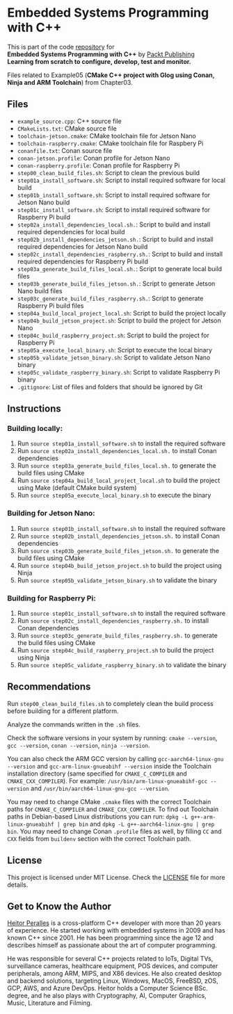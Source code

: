 # Embedded Systems Programming with C++

This is part of the code [repository](https://github.com/PacktPublishing/Embedded-Systems-Programming-with-Cxx) for<br>
**Embedded Systems Programming with C++** by [Packt Publishing](https://www.packtpub.com/)<br>
**Learning from scratch to configure, develop, test and monitor.**

Files related to Example05 (**CMake C++ project with Glog using Conan, Ninja and ARM Toolchain**) from Chapter03.

## Files

* `example_source.cpp`: C++ source file
* `CMakeLists.txt`: CMake source file
* `toolchain-jetson.cmake`: CMake toolchain file for Jetson Nano
* `toolchain-raspberry.cmake`: CMake toolchain file for Raspbery Pi
* `conanfile.txt`: Conan source file
* `conan-jetson.profile`: Conan profile for Jetson Nano
* `conan-raspberry.profile`: Conan profile for Raspberry Pi
* `step00_clean_build_files.sh`: Script to clean the previous build
* `step01a_install_software.sh`: Script to install required software for local build
* `step01b_install_software.sh`: Script to install required software for Jetson Nano build
* `step01c_install_software.sh`: Script to install required software for Raspberry Pi build
* `step02a_install_dependencies_local.sh.`: Script to build and install required dependencies for local build
* `step02b_install_dependencies_jetson.sh.`: Script to build and install required dependencies for Jetson Nano build
* `step02c_install_dependencies_raspberry.sh.`: Script to build and install required dependencies for Raspberry Pi build
* `step03a_generate_build_files_local.sh.`: Script to generate local build files
* `step03b_generate_build_files_jetson.sh.`: Script to generate Jetson Nano build files
* `step03c_generate_build_files_raspberry.sh.`: Script to generate Raspberry Pi build files
* `step04a_build_local_project_local.sh`: Script to build the project locally
* `step04b_build_jetson_project.sh`: Script to build the project for Jetson Nano
* `step04c_build_raspberry_project.sh`: Script to build the project for Raspberry Pi
* `step05a_execute_local_binary.sh`: Script to execute the local binary
* `step05b_validate_jetson_binary.sh`: Script to validate Jetson Nano binary
* `step05c_validate_raspberry_binary.sh`: Script to validate Raspberry Pi binary
* `.gitignore`: List of files and folders that should be ignored by Git

## Instructions

### Building locally:

1. Run `source step01a_install_software.sh` to install the required software
2. Run `source step02a_install_dependencies_local.sh.` to install Conan dependencies
3. Run `source step03a_generate_build_files_local.sh.` to generate the build files using CMake
4. Run `source step04a_build_local_project_local.sh` to build the project using Make (default CMake build system)
5. Run `source step05a_execute_local_binary.sh` to execute the binary

### Building for Jetson Nano:

1. Run `source step01b_install_software.sh` to install the required software
2. Run `source step02b_install_dependencies_jetson.sh.` to install Conan dependencies
3. Run `source step03b_generate_build_files_jetson.sh.` to generate the build files using CMake
4. Run `source step04b_build_jetson_project.sh` to build the project using Ninja
5. Run `source step05b_validate_jetson_binary.sh` to validate the binary

### Building for Raspberry Pi:

1. Run `source step01c_install_software.sh` to install the required software
2. Run `source step02c_install_dependencies_raspberry.sh.` to install Conan dependencies
3. Run `source step03c_generate_build_files_raspberry.sh.` to generate the build files using CMake
4. Run `source step04c_build_raspberry_project.sh` to build the project using Ninja
5. Run `source step05c_validate_raspberry_binary.sh` to validate the binary

## Recommendations

Run `step00_clean_build_files.sh` to completely clean the build process before building for a different platform.

Analyze the commands written in the `.sh` files.

Check the software versions in your system by running: `cmake --version`, `gcc --version`, `conan --version`, `ninja --version`.

You can also check the ARM GCC version by calling `gcc-aarch64-linux-gnu --version` and `gcc-arm-linux-gnueabihf --version` inside the Toolchain installation directory (same specified for `CMAKE_C_COMPILER` and `CMAKE_CXX_COMPILER`). For example: `/usr/bin/arm-linux-gnueabihf-gcc --version` and `/usr/bin/aarch64-linux-gnu-gcc --version`.

You may need to change CMake `.cmake` files with the correct Toolchain paths for `CMAKE_C_COMPILER` and `CMAKE_CXX_COMPILER`. To find out Toolchain paths in Debian-based Linux distributions you can run: `dpkg -L g++-arm-linux-gnueabihf | grep bin` and `dpkg -L g++-aarch64-linux-gnu | grep bin`. You may need to change Conan `.profile` files as well, by filling `CC` and `CXX` fields from `buildenv` section with the correct Toolchain path.

## License

This project is licensed under MIT License. Check the [LICENSE](LICENSE) file for more details.

## Get to Know the Author

[Heitor Peralles](mailto:heitorgp@gmail.com) is a cross-platform C++ developer with more than 20 years of experience. He started working with embedded systems in 2009 and has known C++ since 2001. He has been programming since the age 12 and describes himself as passionate about the art of computer programming. 

He was responsible for several C++ projects related to IoTs, Digital TVs, surveillance cameras, healthcare equipment, POS devices, and computer peripherals, among ARM, MIPS, and X86 devices. He also created desktop and backend solutions, targeting Linux, Windows, MacOS, FreeBSD, zOS, GCP, AWS, and Azure DevOps. Heitor holds a Computer Science BSc. degree, and he also plays with Cryptography, AI, Computer Graphics, Music, Literature and Filming.
